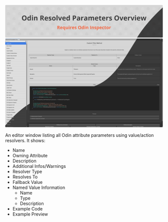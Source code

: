 [![](Banner.png)](https://odininspector.com/)
![](Preview.png)

An editor window listing all Odin attribute parameters using value/action resolvers. It shows:

- Name
- Owning Attribute
- Description
- Additional Infos/Warnings
- Resolver Type
- Resolves To
- Fallback Value
- Named Value Information
    - Name
    - Type
    - Description
- Example Code
- Example Preview
